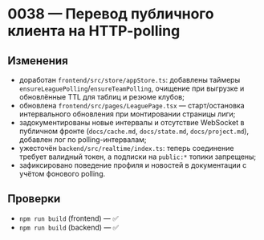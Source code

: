 # 0038 — Перевод публичного клиента на HTTP-polling

## Изменения
- доработан `frontend/src/store/appStore.ts`: добавлены таймеры `ensureLeaguePolling`/`ensureTeamPolling`, очищение при выгрузке и обновлённые TTL для таблиц и резюме клубов;
- обновлена `frontend/src/pages/LeaguePage.tsx` — старт/остановка интервального обновления при монтировании страницы лиги;
- задокументированы новые интервалы и отсутствие WebSocket в публичном фронте (`docs/cache.md`, `docs/state.md`, `docs/project.md`), добавлен лог по polling-интервалам;
- ужесточён `backend/src/realtime/index.ts`: теперь соединение требует валидный токен, а подписки на `public:*` топики запрещены;
- зафиксировано поведение профиля и новостей в документации с учётом фонового polling.

## Проверки
- `npm run build` (frontend) — ✅
- `npm run build` (backend) — ✅
